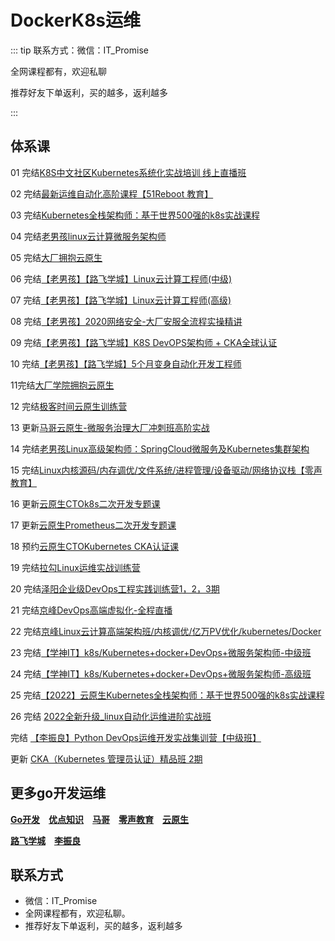 # DockerK8s运维

::: tip
联系方式：微信：IT_Promise

全网课程都有，欢迎私聊

推荐好友下单返利，买的越多，返利越多

:::

## **体系课**

01 完结[K8S中文社区Kubernetes系统化实战培训 线上直播班](https://www.bagevent.com/event/5951498)

02 完结[最新运维自动化高阶课程【51Reboot 教育】](https://ke.qq.com/course/3138265)

03 完结[Kubernetes全栈架构师：基于世界500强的k8s实战课程](https://ke.qq.com/course/2738602)

04 完结[老男孩linux云计算微服务架构师](https://edu.51cto.com/course/24320.html)

05 完结[大厂拥抱云原生](https://www.itdachang.com/)

06 完结[【老男孩】【路飞学城】Linux云计算工程师(中级)](https://www.luffycity.com/employment-course/2/detail)

07 完结[【老男孩】【路飞学城】Linux云计算工程师(高级)](https://www.luffycity.com/employment-course/3/detail)

08 完结[【老男孩】2020网络安全-大厂安服全流程实操精讲](https://edu.51cto.com/topic/3161.html)

09 完结[【老男孩】【路飞学城】K8S DevOPS架构师 + CKA全球认证](https://www.luffycity.com/light-course)

10 完结[【老男孩】【路飞学城】5个月变身自动化开发工程师](https://www.luffycity.com/light-course/automation-python)

11完结[大厂学院拥抱云原生](https://www.itdachang.com/)

12 完结[极客时间云原生训练营](https://time.geekbang.org/article/393711)

13 更新[马哥云原生-微服务治理大厂冲刺班高阶实战](https://ke.qq.com/course/340397)

14 完结[老男孩Linux高级架构师：SpringCloud微服务及Kubernetes集群架构](https://ke.qq.com/course/2772849)

15 完结[Linux内核源码/内存调优/文件系统/进程管理/设备驱动/网络协议栈【零声教育】](https://ke.qq.com/course/3294666)

16 更新[云原生CTOk8s二次开发专题课](https://appc3qeyofl7606.h5.xiaoeknow.com/v1/goods/goods_detail/p_61837e09e4b0d721e3af2f0d)

17 更新[云原生Prometheus二次开发专题课](https://appc3qeyofl7606.h5.xiaoeknow.com/v1/goods/goods_detail/p_61ee7d43e4b02b8258466a18)

18 预约[云原生CTOKubernetes CKA认证课](https://appc3qeyofl7606.h5.xiaoeknow.com/v1/goods/goods_detail/p_61f3a009e4b066e960820902)

19 完结[拉勾Linux运维实战训练营](https://edu.lagou.com/growth/sem/operations.html)

20 完结[泽阳企业级DevOps工程实践训练营1，2，3期](https://ke.qq.com/course/3456756)

21 完结[京峰DevOps高端虚拟化-全程直播](https://ke.qq.com/course/297413)

22 完结[京峰Linux云计算高端架构班/内核调优/亿万PV优化/kubernetes/Docker](https://ke.qq.com/course/232664)

23 完结[【学神IT】k8s/Kubernetes+docker+DevOps+微服务架构师-中级班](https://ke.qq.com/course/334820)

24 完结[【学神IT】k8s/Kubernetes+docker+DevOps+微服务架构师-高级班](https://ke.qq.com/course/449387)

25 完结[【2022】云原生Kubernetes全栈架构师：基于世界500强的k8s实战课程](https://medu.51cto.com/course/23845.html)

26 完结 [2022全新升级_linux自动化运维进阶实战班](https://ke.qq.com/course/393257)

完结 [【李振良】Python DevOps运维开发实战集训营【中级班】](https://ke.qq.com/course/320021)

更新 [CKA（Kubernetes 管理员认证）精品班 2期](https://e.51cto.com/training_1085.html)



## **更多go开发运维**

[**Go开发**](./Go开发.md) [**优点知识**](./优点知识.md) [**马哥**](./马哥.md) [**零声教育**](./零声教育.md) [**云原生**](./云原生.md)

[**路飞学城**](./路飞学城.md) [**李振良**](./阿良.md)



## **联系方式**

-  微信：IT_Promise
-  全网课程都有，欢迎私聊。
-  推荐好友下单返利，买的越多，返利越多